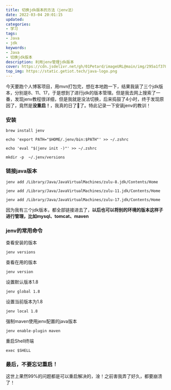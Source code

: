 ```yaml
---
title: 切换jdk版本的方法（jenv法）
date: 2022-03-04 20:01:15
updated:
categories: 
- 学习
tags: 
- Java
- jdk
keywords:
- Java
- 切换jdk版本
description: 利用jenv管理jdk版本
cover: https://cdn.jsdelivr.net/gh/01Petard/imageURL@main/img/295a1f378135ca0be39d325ff5ab1af14af5d797.jpg
top_img: https://static.getiot.tech/java-logo.png
---
```


今天要跑个人博客项目，用mvn打包完，想在本地跑一下，结果我装了三个jdk版本，分别是8、11、17，于是想到了进行jdk的版本管理。但是我去网上搜索了一番，发现jenv教程很详细，但是我就是没法切换，后来捣鼓了4小时，终于发现原因了，竟然是**没重启！**，我真的日了🐶了。特此记录一下安装jenv的教训！

### **安装**

```shell
brew install jenv
```

```shell
echo 'export PATH="$HOME/.jenv/bin:$PATH"' >> ~/.zshrc
```

```shell
echo 'eval "$(jenv init -)"' >> ~/.zshrc
```

```shell
mkdir -p  ~/.jenv/versions
```

### 链接java版本

```shell
jenv add /Library/Java/JavaVirtualMachines/zulu-8.jdk/Contents/Home
```
```shell
jenv add /Library/Java/JavaVirtualMachines/zulu-11.jdk/Contents/Home
```
```shell
jenv add /Library/Java/JavaVirtualMachines/zulu-17.jdk/Contents/Home
```

因为我有三个jdk版本，都全部链接进去了，**以后也可以将别的环境的版本这样子进行管理，比如mysql、tomcat、maven**

### jenv的常用命令

查看安装的版本

```shell
jenv versions
```

查看在用的版本

```shell
jenv version
```

设置默认版本1.8

```shell
jenv global 1.8
```

设置当前版本为1.8

```shell
jenv local 1.8
```

强制maven使用jenv配置的java版本

```shell
jenv enable-plugin maven
```

重启Shell终端

```shell
exec $SHELL
```

### 最后，不要忘记重启！

这世上果然99%的问题都是可以重启解决的，淦！之前害我弄了好久，都要崩溃了！

